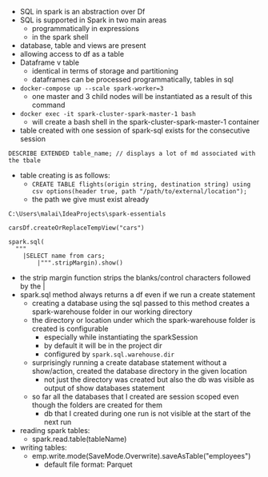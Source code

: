 - SQL in spark is an abstraction over Df
- SQL is supported in Spark in two main areas
	- programmatically in expressions
	- in the spark shell
- database, table and views are present
- allowing access to df as a table
- Dataframe v table
	- identical in terms of storage and partitioning
	- dataframes can be processed programmatically, tables in sql
- `docker-compose up --scale spark-worker=3`
	- one master and 3 child nodes will be instantiated as a result of this command
- `docker exec -it spark-cluster-spark-master-1 bash`
	- will create a bash shell in the spark-cluster-spark-master-1 container
- table created with one session of spark-sql exists for the consecutive session
```
DESCRIBE EXTENDED table_name; // displays a lot of md associated with the tbale
```

- table creating is as follows:
	- `CREATE TABLE flights(origin string, destination string) using csv options(header true, path "/path/to/external/location");`
	- the path we give must exist already

```C:\Users\malai\IdeaProjects\spark-essentials```


```
carsDf.createOrReplaceTempView("cars")  
  
spark.sql(  
  """  
    |SELECT name from cars;
        |""".stripMargin).show()
```
- the strip margin function strips the blanks/control characters followed by the |
- spark.sql method always returns a df even if we run a create statement
	- creating a database using the sql passed to this method creates a spark-warehouse folder in our working directory
	- the directory or location under which the spark-warehouse folder is created is configurable
		- especially while instantiating the sparkSession
		- by default it will be in the project dir
		- configured by `spark.sql.warehouse.dir`
	- surprisingly running a create database statement without a show/action, created the database directory in the given location
		- not just the directory was created but also the db was visible as output of show databases statement
	- so far all the databases that I created are session scoped even though the folders are created for them
		- db that I created during one run is not visible at the start of the next run
- reading spark tables:
	- spark.read.table(tableName)
- writing tables: 
	- emp.write.mode(SaveMode.Overwrite).saveAsTable("employees")
		- default file format: Parquet
